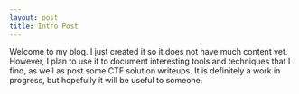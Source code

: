 ```yaml
---
layout: post
title: Intro Post
---
```


Welcome to my blog. I just created it so it does not have much content yet. However, I plan to use it to document interesting tools and techniques that I find, as well as post some CTF solution writeups. It is definitely a work in progress, but hopefully it will be useful to someone.
